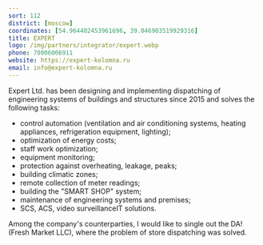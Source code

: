 ```yaml
---
sort: 112
district: [moscow]
coordinates: [54.964402453961696, 39.046903519929316]
title: EXPERT
logo: /img/partners/integrator/expert.webp
phone: 78006006911
website: https://expert-kolomna.ru
email: info@expert-kolomna.ru
---
```


Expert Ltd. has been designing and implementing dispatching of engineering systems of buildings and structures since 2015 and solves the following tasks:

* control automation (ventilation and air conditioning systems, heating appliances, refrigeration equipment, lighting);
* optimization of energy costs;
* staff work optimization;
* equipment monitoring;
* protection against overheating, leakage, peaks;
* building climatic zones;
* remote collection of meter readings;
* building the "SMART SHOP" system;
* maintenance of engineering systems and premises;
* SCS, ACS, video surveillanceIT solutions.

Among the company's counterparties, I would like to single out the DA! (Fresh Market LLC), where the problem of store dispatching was solved.
